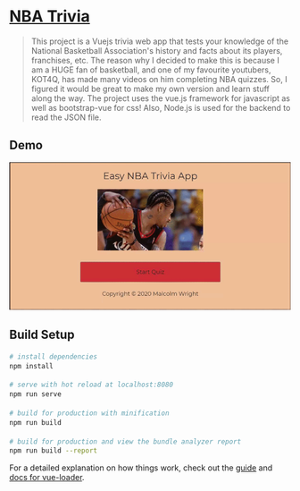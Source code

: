 # [NBA Trivia](https://easy-nba-trivia.herokuapp.com/)

> This project is a Vuejs trivia web app that tests your knowledge of the 
National Basketball Association's history and facts about its players, franchises, etc. The reason why I decided to make this is because I am a HUGE fan of basketball, and one of my favourite youtubers, KOT4Q, has made many videos on him completing NBA quizzes. So, I figured it would be great to make my own version and learn stuff along the way. The project uses the vue.js framework for javascript as well as bootstrap-vue for css! Also, Node.js is used for the backend to read the JSON file.

## Demo
![NBA Trivia App Demo](triviaPreview.gif)

## Build Setup

``` bash
# install dependencies
npm install

# serve with hot reload at localhost:8080
npm run serve

# build for production with minification
npm run build

# build for production and view the bundle analyzer report
npm run build --report
```

For a detailed explanation on how things work, check out the [guide](http://vuejs-templates.github.io/webpack/) and [docs for vue-loader](http://vuejs.github.io/vue-loader).